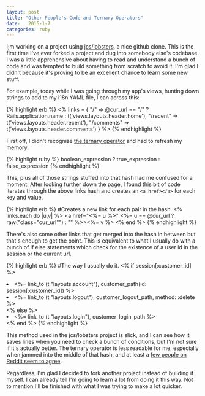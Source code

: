 ```yaml
---
layout: post
title: "Other People's Code and Ternary Operators"
date:   2015-1-7
categories: ruby
---
```


I;m working on a project using [jcs/lobsters](https://github.com/jcs/lobsters), a nice github clone. This is the first time I've ever forked a project and dug into somebody else's codebase. I was a little apprehensive about having to read and understand a bunch of code and was tempted to build something from scratch to avoid it. I'm glad I didn't because it's proving to be an excellent chance to learn some new stuff.

For example, today while I was going through my app's views, hunting down strings to add to my i18n YAML file, I can across this:

{% highlight erb %}
 <% links = {
          "/" => @cur_url == "/" ? Rails.application.name : t('views.layouts.header.home'),
          "/recent" => t('views.layouts.header.recent'),
          "/comments" => t('views.layouts.header.comments')
        } %>
{% endhighlight %}

First off, I didn't recognize [the ternary operator]() and had to refresh my memory.

{% highlight ruby %} boolean_expression ? true_expression : false_expression {% endhighlight %}

This, plus all of those strings stuffed into that hash had me confused for a moment. After looking further down the page, I found this bit of code iterates through the above links hash and creates an  `<a href></a>` for each key and value. 

{% highlight erb %}
#Creates a new link for each pair in the hash.
<span class="headerlinks">
    <% links.each do |u,v| %>
        <a href="<%= u %>" <%= u == @cur_url ? raw("class=\"cur_url\"") : "" %>><%= v %></a>
    <% end %>
</span>
{% endhighlight %}

There's also some other links that get merged into the hash in between but that's enough to get the point. This is equivalent to what I usually do with a bunch of if else statements which check for the existence of a user id in the session or the current url.

{% highlight erb %}
#The way I usually do it.
<% if session[:customer_id] %> 
    <li><%= link_to (t "layouts.account"), customer_path(id: session[:customer_id])  %></li>
    <li><%= link_to (t "layouts.logout"), customer_logout_path, method: :delete %></li>
<% else %>
    <li><%= link_to (t "layouts.login"), customer_login_path %></li>
<% end %>
{% endhighlight %}

This method used in the jcs/lobsters project is slick, and I can see how it saves lines when you need to check a bunch of conditions, but I'm not sure if it's actually better. The ternary operator is less readable for me, especially when jammed into the middle of that hash, and at least a [few people on Reddit seem to agree](http://www.reddit.com/r/ruby/comments/1mcpsm/do_you_use_the_ternary_operator/).

Regardless, I'm glad I decided to fork another project instead of building it myself. I can already tell I'm going to learn a lot from doing it this way. Not to mention I'll be finished with what I was trying to make a lot quicker.
